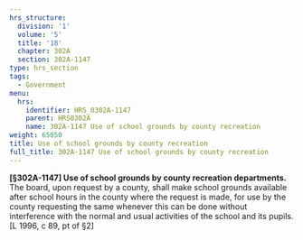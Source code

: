 ```yaml
---
hrs_structure:
  division: '1'
  volume: '5'
  title: '18'
  chapter: 302A
  section: 302A-1147
type: hrs_section
tags:
  - Government
menu:
  hrs:
    identifier: HRS_0302A-1147
    parent: HRS0302A
    name: 302A-1147 Use of school grounds by county recreation
weight: 65050
title: Use of school grounds by county recreation
full_title: 302A-1147 Use of school grounds by county recreation
---
```

**[§302A-1147] Use of school grounds by county recreation departments.** The board, upon request by a county, shall make school grounds available after school hours in the county where the request is made, for use by the county requesting the same whenever this can be done without interference with the normal and usual activities of the school and its pupils. [L 1996, c 89, pt of §2]